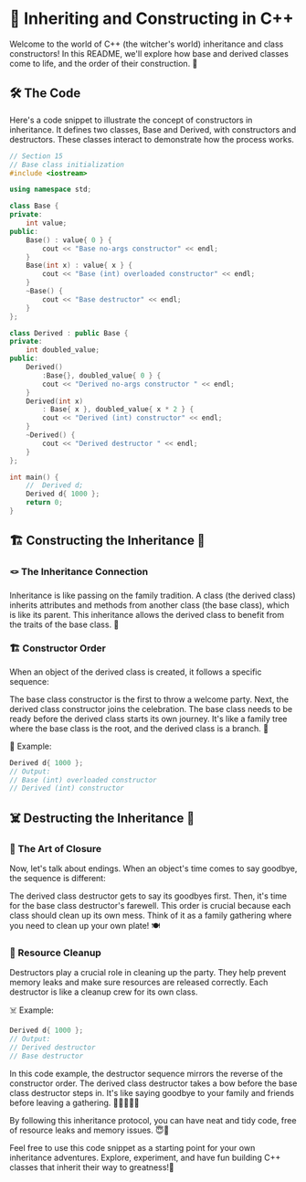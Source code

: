 # 🚀 Inheriting and Constructing in C++
Welcome to the world of C++ (the witcher's world) inheritance and class constructors! In this README, we'll explore how base and derived classes come to life, and the order of their construction. 🧬

## 🛠️ The Code
Here's a code snippet to illustrate the concept of constructors in inheritance. It defines two classes, Base and Derived, with constructors and destructors. These classes interact to demonstrate how the process works.

```cpp
// Section 15
// Base class initialization
#include <iostream>

using namespace std;

class Base {
private:
    int value;
public:
    Base() : value{ 0 } {
        cout << "Base no-args constructor" << endl;
    }
    Base(int x) : value{ x } {
        cout << "Base (int) overloaded constructor" << endl;
    }
    ~Base() {
        cout << "Base destructor" << endl;
    }
};

class Derived : public Base {
private:
    int doubled_value;
public:
    Derived()
        :Base{}, doubled_value{ 0 } {
        cout << "Derived no-args constructor " << endl;
    }
    Derived(int x)
        : Base{ x }, doubled_value{ x * 2 } {
        cout << "Derived (int) constructor" << endl;
    }
    ~Derived() {
        cout << "Derived destructor " << endl;
    }
};

int main() {
    //  Derived d;
    Derived d{ 1000 };
    return 0;
}
```
## 🏗️ Constructing the Inheritance 🧬
### 🪢 The Inheritance Connection
Inheritance is like passing on the family tradition. A class (the derived class) inherits attributes and methods from another class (the base class), which is like its parent. This inheritance allows the derived class to benefit from the traits of the base class. 🤝

### 🏗️ Constructor Order
When an object of the derived class is created, it follows a specific sequence:

The base class constructor is the first to throw a welcome party.
Next, the derived class constructor joins the celebration.
The base class needs to be ready before the derived class starts its own journey. It's like a family tree where the base class is the root, and the derived class is a branch. 🌳

🎉 Example:
```cpp
Derived d{ 1000 };
// Output:
// Base (int) overloaded constructor
// Derived (int) constructor
```
## ☠️ Destructing the Inheritance 🚪
### 🧽 The Art of Closure
Now, let's talk about endings. When an object's time comes to say goodbye, the sequence is different:

The derived class destructor gets to say its goodbyes first.
Then, it's time for the base class destructor's farewell.
This order is crucial because each class should clean up its own mess. Think of it as a family gathering where you need to clean up your own plate! 🍽️

### 🧹 Resource Cleanup
Destructors play a crucial role in cleaning up the party. They help prevent memory leaks and make sure resources are released correctly. Each destructor is like a cleanup crew for its own class.

☠️ Example:
```cpp
Derived d{ 1000 };
// Output:
// Derived destructor
// Base destructor
```
In this code example, the destructor sequence mirrors the reverse of the constructor order. The derived class destructor takes a bow before the base class destructor steps in. It's like saying goodbye to your family and friends before leaving a gathering. 👋👨‍👩‍👧‍👦

By following this inheritance protocol, you can have neat and tidy code, free of resource leaks and memory issues. 😇🚀

Feel free to use this code snippet as a starting point for your own inheritance adventures. Explore, experiment, and have fun building C++ classes that inherit their way to greatness!🌸